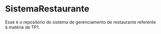 # SistemaRestaurante
Esse é o repositório do sistema de gerenciamento de restaurante referente à matéria de TP1.
